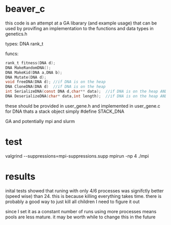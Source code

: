 # beaver_c
this code is an attempt at a GA libarary (and example usage) that can be used by
provifing an implementation to the functions and data types in genetics.h

types:
DNA
rank_t

funcs:
```c
rank_t fitness(DNA d);
DNA MakeRandomDNA();
DNA MakeKid(DNA a,DNA b);
DNA Mutate(DNA d);
void freeDNA(DNA d); //if DNA is on the heap
DNA CloneDNA(DNA d)  //if DNA is on the heap
int SerializeDNA(const DNA d,char** data);  //if DNA is on the heap AND the build is an mpi build
DNA DeserializeDNA(char* data,int length);  //if DNA is on the heap AND the build is an mpi build
```

these should be provided in user_gene.h and implemented in user_gene.c
for DNA thats a stack object simply #define STACK_DNA

GA and potentially mpi and slurm 

# test
valgrind --suppressions=mpi-suppressions.supp mpirun -np 4 ./mpi

# results
inital tests showed that runing with only 4/6 processes was signifctly better (speed wise) than 24. 
this is because killing everything takes time. there is probably a good way to just kill all children I need to figure it out


since I set it as a constant number of runs using more processes means pools are less mature. 
it may be worth while to change this in the future